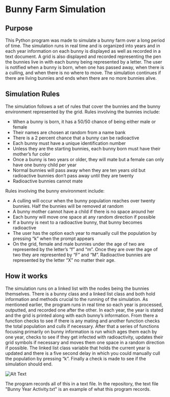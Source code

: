 # Bunny Farm Simulation

## Purpose

This Python program was made to simulate a bunny farm over a long period of time. The simulation runs in real time and is organized into years and in each year information on each bunny is displayed as well as recorded in a text document. A grid is also displayed and recorded representing the pen the bunnies live in with each bunny being represented by a letter. The user is notified when a bunny is born, when one has passed away, when there is a culling, and when there is no where to move.  The simulation continues if there are living bunnies and ends when there are no more bunnies alive. 

## Simulation Rules

The simulation follows a set of rules that cover the bunnies and the bunny environment represented by the grid. Rules involving the bunnies include:
-	When a bunny is born, it has a 50/50 chance of being either male or female 
-	Their names are chosen at random from a name bank
-	There is a 2 percent chance that a bunny can be radioactive
-	Each bunny must have a unique identification number
-	Unless they are the starting bunnies, each bunny born must have their mother’s fur color
-	Once a bunny is two years or older, they will mate but a female can only have one bunny child per year
-	Normal bunnies will pass away when they are ten years old but radioactive bunnies don’t pass away until they are twenty
-	Radioactive bunnies cannot mate

Rules involving the bunny environment include:
-	A culling will occur when the bunny population reaches over twenty bunnies. Half the bunnies will be removed at random
-	A bunny mother cannot have a child if there is no space around her
-	Each bunny will move one space at any random direction if possible
-	If a bunny is next to a radioactive bunny, that bunny becomes radioactive
-	The user has the option each year to manually cull the population by pressing “k” when the prompt appears
-	On the grid, female and male bunnies under the age of two are represented by the letter’s “f” and “m”. Once they are over the age of two they are represented by “F” and “M”. Radioactive bunnies are represented by the letter “X” no matter their age. 

## How it works

The simulation runs on a linked list with the nodes being the bunnies themselves. There is a bunny class and a linked list class and both hold information and methods crucial to the running of the simulation. As mentioned earlier, the program runs in real time so each year is processed, outputted, and recorded one after the other. In each year, the year is stated and the grid is printed along with each bunny’s information. From there a function checks to see if there is any mating and another function checks the total population and culls if necessary. After that a series of functions focusing primarily on bunny information is run which ages them each by one year, checks to see if they get infected with radioactivity, updates their grid symbols if necessary and moves them one space in a random direction if possible. The linked list class variable that holds the current year is updated and there is a five second delay in which you could manually cull the population by pressing “k”. Finally a check is made to see if the simulation should end.

![Alt Text](https://media.giphy.com/media/lrgP4fwnz7t9zuNK9c/giphy.gif)

The program records all of this in a text file. In the repository, the text file "Bunny Year Activity.txt" is an example of what this program records.
